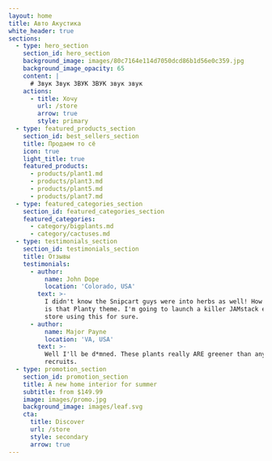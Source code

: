 ```yaml
---
layout: home
title: Авто Акустика
white_header: true
sections:
  - type: hero_section
    section_id: hero_section
    background_image: images/80c7164e114d7050dcd86b1d56e0c359.jpg
    background_image_opacity: 65
    content: |
      # Звук Звук ЗВУК ЗВУК звук звук
    actions:
      - title: Хочу
        url: /store
        arrow: true
        style: primary
  - type: featured_products_section
    section_id: best_sellers_section
    title: Продаем то сё
    icon: true
    light_title: true
    featured_products:
      - products/plant1.md
      - products/plant3.md
      - products/plant5.md
      - products/plant7.md
  - type: featured_categories_section
    section_id: featured_categories_section
    featured_categories:
      - category/bigplants.md
      - category/cactuses.md
  - type: testimonials_section
    section_id: testimonials_section
    title: Отзывы
    testimonials:
      - author:
          name: John Dope
          location: 'Colorado, USA'
        text: >-
          I didn't know the Snipcart guys were into herbs as well! How beautiful
          is that Planty theme. I'm going to launch a killer JAMstack e-commerce
          store using this for sure.
      - author:
          name: Major Payne
          location: 'VA, USA'
        text: >-
          Well I'll be d*mned. These plants really ARE greener than any of my
          recruits.
  - type: promotion_section
    section_id: promotion_section
    title: A new home interior for summer
    subtitle: from $149.99
    image: images/promo.jpg
    background_image: images/leaf.svg
    cta:
      title: Discover
      url: /store
      style: secondary
      arrow: true
---
```

